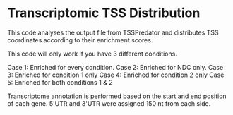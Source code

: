 # Transcriptomic TSS Distribution

This code analyses the output file from TSSPredator and distributes TSS coordinates according to their enrichment scores. 

This code will only work if you have 3 different conditions. 

Case 1: Enriched for every condition. 
Case 2: Enriched for NDC only. 
Case 3: Enriched for condition 1 only
Case 4: Enriched for condition 2 only
Case 5: Enriched for both conditions 1 & 2

Transcriptome annotation is performed based on the start and end position of each gene. 5'UTR and 3'UTR were assigned 150 nt from each side. 
